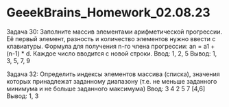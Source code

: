 # GeeekBrains_Homework_02.08.23
Задача 30:  Заполните массив элементами арифметической прогрессии. Её первый элемент, разность и количество элементов нужно ввести с клавиатуры. Формула для получения n-го члена прогрессии: an = a1 + (n-1) * d.
Каждое число вводится с новой строки.
Ввод: 1, 2, 5
Вывод: 1, 3, 5, 7, 9

Задача 32: Определить индексы элементов массива (списка), значения которых принадлежат заданному диапазону (т.е. не меньше заданного минимума и не больше заданного максимума)
Ввод:
3 4 2 5 7
[4,6]
Вывод:
1, 3
